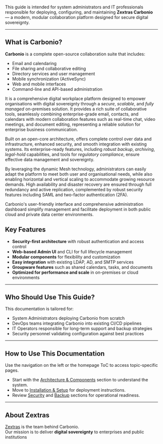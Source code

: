 This guide is intended for system administrators and IT professionals responsible for deploying, configuring, and maintaining **Zextras Carbonio** — a modern, modular collaboration platform designed for secure digital sovereignty.

---

## What is Carbonio?

**Carbonio** is a complete open-source collaboration suite that includes:

- Email and calendaring
- File sharing and collaborative editing
- Directory services and user management
- Mobile synchronization (ActiveSync)
- Web and mobile interfaces
- Command-line and API-based administration

It is a comprehensive digital workplace platform designed to empower
organisations with digital sovereignty through a *secure*, *scalable*,
and *fully managed* on-premises solution. It provides a rich suite of
collaborative tools, seamlessly combining enterprise-grade email,
contacts, and calendars with modern collaboration features such as
real-time chat, video meetings, and document editing, representing a
reliable solution for enterprise business communication.

Built on an open-core architecture, offers complete control over data
and infrastructure, enhanced security, and smooth integration with
existing systems. Its enterprise-ready features, including *robust
backup*, *archiving*, *legal-hold* capabilities, and tools for
*regulatory compliance*, ensure effective data management and
sovereignty.

By leveraging the dynamic Mesh technology, administrators can easily
adapt the platform to meet both user and organisational needs, while
also enabling horizontal and vertical scaling to accommodate growing
resource demands. High availability and disaster recovery are ensured
through full redundancy and active replication, complemented by robust
security features including SAML and two-factor authentication (2FA).

Carbonio's user-friendly interface and comprehensive administration dashboard
simplify management and facilitate deployment in both public cloud and
private data center environments.


## Key Features

- **Security-first architecture** with robust authentication and access control
- **Web-based Admin UI** and CLI for full lifecycle management
- **Modular components** for flexibility and customization
- **Easy integration** with existing LDAP, AD, and SMTP services
- **Groupware features** such as shared calendars, tasks, and documents
- **Optimized for performance and scale** in on-premises or cloud environments

---

## Who Should Use This Guide?

This documentation is tailored for:

- System Administrators deploying Carbonio from scratch
- DevOps teams integrating Carbonio into existing CI/CD pipelines
- IT Operators responsible for long-term support and backup strategies
- Security personnel validating configuration against best practices

---

## How to Use This Documentation

Use the navigation on the left or the homepage ToC to access topic-specific pages.

- Start with the [Architecture & Components](../arch/arch.md) section to understand the system.
- Move to [Installation & Setup](../inst/inst.md) for deployment instructions.
- Review [Security](../sec/sec.md) and [Backup](../bkp/bkp.md) sections for operational readiness.

---

## About Zextras

[Zextras](https://www.zextras.com) is the team behind Carbonio.  
Our mission is to deliver **digital sovereignty** to enterprises and public institutions
